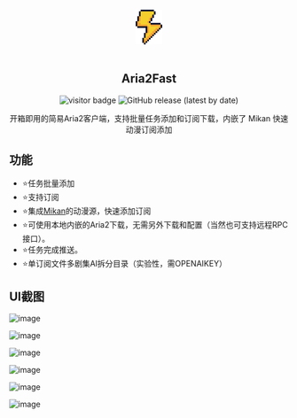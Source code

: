 ﻿
<div align="center">
<br>
<img width="48" src="./docs/images/logo.png" alt="Aria2Fast">
<br>
<br>
</div>
<p align="center" color="#6a737d">
<h2 align="center">Aria2Fast</h2>
</p>
<p align="center">
<img src="https://visitor.apptest.dev/?page_id=githubaria2fast" alt="visitor badge"/>
<img alt="GitHub release (latest by date)" src="https://img.shields.io/github/v/release/aiqinxuancai/Aria2Fast">
</p>
<p align="center" color="#6a737d">
开箱即用的简易Aria2客户端，支持批量任务添加和订阅下载，内嵌了 <a herf="https://mikanani.me/">Mikan</a> 快速动漫订阅添加<br>
</p>

## 功能
* ⭐任务批量添加
* ⭐支持订阅
* ⭐集成[Mikan](https://mikanani.me/)的动漫源，快速添加订阅
* ⭐可使用本地内嵌的Aria2下载，无需另外下载和配置（当然也可支持远程RPC接口）。
* ⭐任务完成推送。
* ⭐单订阅文件多剧集AI拆分目录（实验性，需OPENAIKEY）
  
## UI截图

![image](https://github.com/aiqinxuancai/Aria2Fast/assets/4475018/03c0495d-3f99-4a54-aee7-9a5001f2963e)

![image](https://github.com/aiqinxuancai/Aria2Fast/assets/4475018/94e41fd8-e7bc-4b55-b7a8-e78278e32627)

![image](https://github.com/aiqinxuancai/Aria2Fast/assets/4475018/7fd305dc-7ba5-4f93-830c-50875e386672)

![image](https://github.com/aiqinxuancai/Aria2Fast/assets/4475018/92c1c1f2-5321-4c3b-96d9-1a5ac80173ec)

![image](https://github.com/aiqinxuancai/Aria2Fast/assets/4475018/8ae06dc6-44fc-4d05-b4d4-03c0da71e664)

![image](https://github.com/aiqinxuancai/Aria2Fast/assets/4475018/f5ebcc88-cb0b-4d29-bab0-5d6770f65b2f)
